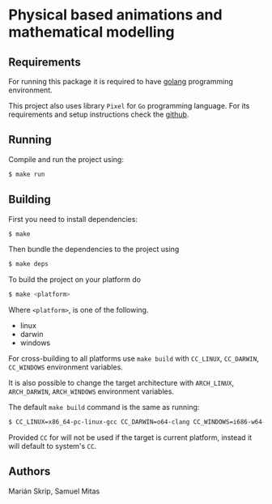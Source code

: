 # Physical based animations and mathematical modelling

## Requirements

For running this package it is required to have [golang](https://golang.org) programming
environment.

This project also uses library `Pixel` for `Go` programming language. For its requirements and
setup instructions check the [github](https://github.com/faiface/pixel).

## Running

Compile and run the project using:

```sh
$ make run
```

## Building

First you need to install dependencies:

```sh
$ make
```

Then bundle the dependencies to the project using

```sh
$ make deps
```

To build the project on your platform do

```sh
$ make <platform>
```

Where `<platform>`, is one of the following.

- linux
- darwin
- windows

For cross-building to all platforms use `make build` with `CC_LINUX`, `CC_DARWIN`, `CC_WINDOWS` environment variables.

It is also possible to change the target architecture with `ARCH_LINUX`, `ARCH_DARWIN`, `ARCH_WINDOWS` environment variables.

The default `make build` command is the same as running:

```sh
$ CC_LINUX=x86_64-pc-linux-gcc CC_DARWIN=o64-clang CC_WINDOWS=i686-w64-mingw32-gcc ARCH_LINUX=amd64 ARCH_DARWIN=amd64 ARCH_WINDOWS=386 make build
```

Provided `CC` for will not be used if the target is current platform, instead it will default to system's `CC`.

## Authors

Marián Skrip, Samuel Mitas
